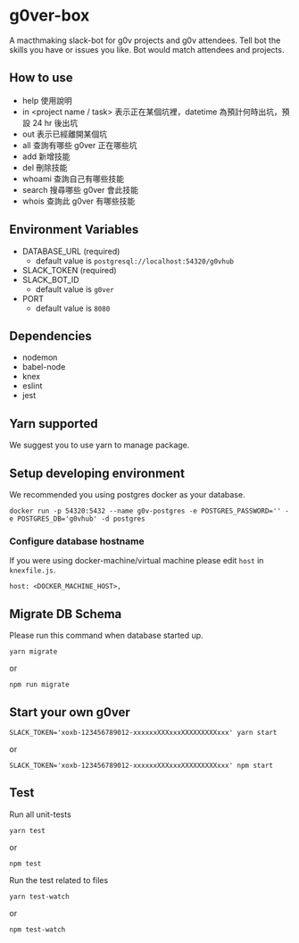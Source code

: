# g0ver-box

A macthmaking slack-bot for g0v projects and g0v attendees.
Tell bot the skills you have or issues you like. Bot would match attendees and projects.

## How to use

- help 使用說明
- in <project name / task> <datetime> 表示正在某個坑裡，datetime 為預計何時出坑，預設 24 hr 後出坑
- out 表示已經離開某個坑
- all 查詢有哪些 g0ver 正在哪些坑
- add <skill name> 新增技能
- del <skill name> 刪除技能
- whoami 查詢自己有哪些技能
- search <skill name> 搜尋哪些 g0ver 會此技能
- whois <slack id> 查詢此 g0ver 有哪些技能

## Environment Variables

* DATABASE_URL (required)
  * default value is `postgresql://localhost:54320/g0vhub`
* SLACK_TOKEN (required)
* SLACK_BOT_ID
  * default value is `g0ver`
* PORT
  * default value is `8080`

## Dependencies

* nodemon
* babel-node
* knex
* eslint
* jest

## Yarn supported

We suggest you to use yarn to manage package.

## Setup developing environment

We recommended you using postgres docker as your database.

```
docker run -p 54320:5432 --name g0v-postgres -e POSTGRES_PASSWORD='' -e POSTGRES_DB='g0vhub' -d postgres
```

### Configure database hostname

If you were using docker-machine/virtual machine please edit `host` in `knexfile.js`.

```
host: <DOCKER_MACHINE_HOST>,
```

## Migrate DB Schema

Please run this command when database started up.

```
yarn migrate
```
or
```
npm run migrate
```

## Start your own g0ver

```
SLACK_TOKEN='xoxb-123456789012-xxxxxxXXXxxxXXXXXXXXXxxx' yarn start
```
or
```
SLACK_TOKEN='xoxb-123456789012-xxxxxxXXXxxxXXXXXXXXXxxx' npm start
```

## Test

Run all unit-tests

```
yarn test
```
or
```
npm test
```

Run the test related to files

```
yarn test-watch
```
or
```
npm test-watch
```
